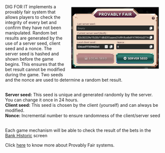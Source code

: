 <img align="right" style="padding:10px 5px 15px 20px;" height="200" src="../_media/provablyfair-screen.png">
DIG FOR IT implements a provably fair system that allows players to check the integrity of every bet and confirm they have not been manipulated. Random bet results are generated by the use of a server seed, client seed and a nonce. The server seed is hashed and shown before the game begins. This ensures that the bet result cannot be modified during the game. Two seeds and the nonce are used to determine a random bet result.<br><br>

**Server seed:** This seed is unique and generated randomly by the server. You can change it once in 24 hours.<br>
**Client seed:** This seed is chosen by the client (yourself) and can always be modified.<br>
**Nonce:** Incremental number to ensure randomness of the client/server seed<br><br>

Each game mechanism will be able to check the result of the bets in the [Bank Historic](./bank.md "bank") screen </bank>

Click <a href="https://en.wikipedia.org/wiki/Provably_fair" target="_blank">here</a> to know more about Provably Fair systems.
